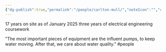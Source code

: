 ```yaml
---
{"dg-publish":true,"permalink":"/people/carlton-mull/","noteIcon":"","created":"2025-05-20T09:18:16.627-05:00"}
---
```


17 years on site as of January 2025
three years of electrical engineering coursework

"The most important pieces of equipment are the influent pumps, to keep water moving. After that, we care about water quality."
#people 